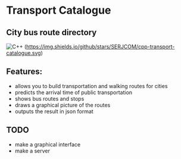 # Transport Catalogue 
## City bus route directory
![C++](https://img.shields.io/badge/c++-%2300599C.svg?style=for-the-badge&logo=c%2B%2B&logoColor=white)
(https://img.shields.io/github/stars/SERJCOM/cpp-transport-catalogue.svg)


## Features:
+ allows you to build transportation and walking routes for cities
+ predicts the arrival time of public transportation
+ shows bus routes and stops
+ draws a graphical picture of the routes
+ outputs the result in json format

## TODO
+ make a graphical interface
+ make a server 
  



